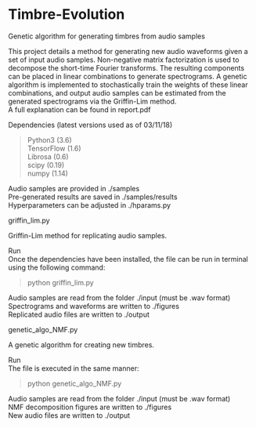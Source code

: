 # Timbre-Evolution
Genetic algorithm for generating timbres from audio samples

This project details a method for generating new audio waveforms given a set of input audio samples. Non-negative matrix factorization is used to decompose the short-time Fourier transforms. The resulting components can be placed in linear combinations to generate spectrograms. A genetic algorithm is implemented to stochastically train the weights of these linear combinations, and output audio samples can be estimated from the generated spectrograms via the Griffin-Lim method.\
A full explanation can be found in report.pdf

Dependencies (latest versions used as of 03/11/18)
>Python3 (3.6)\
>TensorFlow (1.6)\
>Librosa (0.6)\
>scipy (0.19)\
>numpy (1.14)

Audio samples are provided in ./samples\
Pre-generated results are saved in ./samples/results\
Hyperparameters can be adjusted in ./hparams.py

griffin_lim.py

Griffin-Lim method for replicating audio samples.

Run\
Once the dependencies have been installed, the file can be run in terminal using the following command:

>python griffin_lim.py

Audio samples are read from the folder ./input (must be .wav format)\
Spectrograms and waveforms are written to ./figures\
Replicated audio files are written to ./output

genetic_algo_NMF.py

A genetic algorithm for creating new timbres.

Run\
The file is executed in the same manner:

>python genetic_algo_NMF.py

Audio samples are read from the folder ./input (must be .wav format)\
NMF decomposition figures are written to ./figures\
New audio files are written to ./output